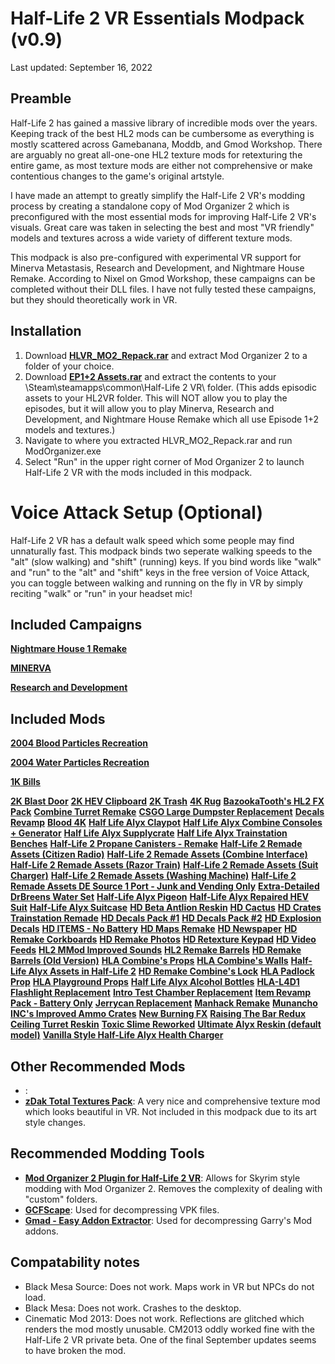 # Half-Life 2 VR Essentials Modpack (v0.9)
Last updated: September 16, 2022 

## Preamble
Half-Life 2 has gained a massive library of incredible mods over the years.  Keeping track of the best HL2 mods can be cumbersome as everything is mostly scattered across Gamebanana, Moddb, and Gmod Workshop.  There are arguably no great all-one-one HL2 texture mods for retexturing the entire game, as most texture mods are either not comprehensive or make contentious changes to the game's original artstyle.  

I have made an attempt to greatly simplify the Half-Life 2 VR's modding process by creating a standalone copy of Mod Organizer 2 which is preconfigured with the most essential mods for improving Half-Life 2 VR's visuals.  Great care was taken in selecting the best and most "VR friendly" models and textures across a wide variety of different texture mods.  

This modpack is also pre-configured with experimental VR support for Minerva Metastasis, Research and Development, and Nightmare House Remake.  According to Nixel on Gmod Workshop, these campaigns can be completed without their DLL files.  I have not fully tested these campaigns, but they should theoretically work in VR. 

## Installation
1. Download [**HLVR_MO2_Repack.rar**](https://drive.google.com/file/d/1VYIpXoqdFKrUVWgkBeqd89UNi3zkch4q/view?usp=sharing) and extract Mod Organizer 2 to a folder of your choice.
2. Download [**EP1+2 Assets.rar**](https://drive.google.com/file/d/1g_QkR3Q35AnTKcdPfPNMNj5helwAIz2w/view?usp=sharing) and extract the contents to your \Steam\steamapps\common\Half-Life 2 VR\ folder.  (This adds episodic assets to your HL2VR folder.  This will NOT allow you to play the episodes, but it will allow you to play Minerva, Research and Development, and Nightmare House Remake which all use Episode 1+2 models and textures.)
3. Navigate to where you extracted HLVR_MO2_Repack.rar and run ModOrganizer.exe
4. Select "Run" in the upper right corner of Mod Organizer 2 to launch Half-Life 2 VR with the mods included in this modpack.

# Voice Attack Setup (Optional)
Half-Life 2 VR has a default walk speed which some people may find unnaturally fast.  This modpack binds two seperate walking speeds to the "alt" (slow walking) and "shift" (running) keys.  If you bind words like "walk" and "run" to the "alt" and "shift" keys in the free version of Voice Attack, you can toggle between walking and running on the fly in VR by simply reciting "walk" or "run" in your headset mic!     

## Included Campaigns
[**Nightmare House 1 Remake**](https://steamcommunity.com/workshop/filedetails/?id=481052291)

[**MINERVA**](https://steamcommunity.com/workshop/filedetails/?id=481052291)

[**Research and Development**](https://steamcommunity.com/workshop/filedetails/?id=481052291)

## Included Mods
[**2004 Blood Particles Recreation**](https://gamebanana.com/mods/369550)

[**2004 Water Particles Recreation**](https://gamebanana.com/mods/373490)

[**1K Bills**](https://gamebanana.com/mods/311124)

[**2K Blast Door**](https://gamebanana.com/mods/181038)
[**2K HEV Clipboard**](https://gamebanana.com/mods/181039)
[**2K Trash**](https://gamebanana.com/mods/6603)
[**4K Rug**](https://gamebanana.com/mods/6601)
[**BazookaTooth's HL2 FX Pack**](https://gamebanana.com/mods/11302)
[**Combine Turret Remake**](https://gamebanana.com/mods/182474)
[**CSGO Large Dumpster Replacement**](https://gamebanana.com/mods/182497)
[**Decals Revamp**](https://gamebanana.com/mods/11358)
[**Blood 4K**](https://gamebanana.com/mods/11370)
[**Half Life Alyx Claypot**](https://gamebanana.com/mods/380287)
[**Half Life Alyx Combine Consoles + Generator**](https://gamebanana.com/mods/183145)
[**Half Life Alyx Supplycrate**](https://gamebanana.com/mods/182710)
[**Half Life Alyx Trainstation Benches**](https://gamebanana.com/mods/182503)
[**Half-Life 2 Propane Canisters - Remake**](https://gamebanana.com/mods/182547)
[**Half-Life 2 Remade Assets (Citizen Radio)**](https://gamebanana.com/mods/348653)
[**Half-Life 2 Remade Assets (Combine Interface)**](https://gamebanana.com/mods/303851)
[**Half-Life 2 Remade Assets (Razor Train)**](https://gamebanana.com/mods/301708)
[**Half-Life 2 Remade Assets (Suit Charger)**](https://gamebanana.com/mods/300619)
[**Half-Life 2 Remade Assets (Washing Machine)**](https://gamebanana.com/mods/347118)
[**Half-Life 2 Remade Assets DE Source 1 Port - Junk and Vending Only**](https://gamebanana.com/mods/300761)
[**Extra-Detailed DrBreens Water Set**](https://gamebanana.com/mods/181932)
[**Half-Life Alyx Pigeon**](https://gamebanana.com/mods/318698)
[**Half-Life Alyx Repaired HEV Suit**](https://gamebanana.com/mods/293420)
[**Half-Life Alyx Suitcase**](https://gamebanana.com/mods/330741)
[**HD Beta Antlion Reskin**](https://gamebanana.com/mods/182066)
[**HD Cactus**](https://gamebanana.com/mods/182505)
[**HD Crates**](https://gamebanana.com/mods/182529)
[**Trainstation Remade**](https://gamebanana.com/mods/400743)
[**HD Decals Pack #1**](https://gamebanana.com/mods/6616)
[**HD Decals Pack #2**](https://gamebanana.com/mods/6615)
[**HD Explosion Decals**](https://gamebanana.com/mods/11355)
[**HD ITEMS - No Battery**](https://www.moddb.com/mods/half-life-2-hd-remastered-texture-pack/downloads/hd1)
[**HD Maps Remake**](https://gamebanana.com/mods/6649)
[**HD Newspaper**](https://gamebanana.com/mods/182496)
[**HD Remake Corkboards**](https://gamebanana.com/mods/182795)
[**HD Remake Photos**](https://gamebanana.com/mods/182790)
[**HD Retexture Keypad**](https://gamebanana.com/mods/182514)
[**HD Video Feeds**](https://gamebanana.com/mods/310736)
[**HL2 MMod Improved Sounds**](https://gamebanana.com/mods/40723)
[**HL2 Remake Barrels**](https://gamebanana.com/mods/182561)
[**HD Remake Barrels (Old Version)**](https://gamebanana.com/mods/182562)
[**HLA Combine's Props**](https://gamebanana.com/mods/366898)
[**HLA Combine's Walls**](https://gamebanana.com/mods/370056)
[**Half-Life Alyx Assets in Half-Life 2**](https://gamebanana.com/mods/291754)
[**HD Remake Combine's Lock**](https://gamebanana.com/mods/183151)
[**HLA Padlock Prop**](https://gamebanana.com/mods/378884)
[**HLA Playground Props**](https://gamebanana.com/mods/386837)
[**Half Life Alyx Alcohol Bottles**](https://gamebanana.com/mods/182502)
[**HLA-L4D1 Flashlight Replacement**](https://gamebanana.com/mods/374478)
[**Intro Test Chamber Replacement**](https://gamebanana.com/mods/57134)
[**Item Revamp Pack - Battery Only**](https://gamebanana.com/mods/181063)
[**Jerrycan Replacement**](https://gamebanana.com/mods/296119)
[**Manhack Remake**](https://gamebanana.com/mods/182473)
[**Munancho INC's Improved Ammo Crates**](https://gamebanana.com/mods/182722)
[**New Burning FX**](https://gamebanana.com/mods/11318)
[**Raising The Bar Redux Ceiling Turret Reskin**](https://gamebanana.com/mods/371409)
[**Toxic Slime Reworked**](https://gamebanana.com/mods/6656)
[**Ultimate Alyx Reskin (default model)**](https://gamebanana.com/mods/182178)
[**Vanilla Style Half-Life Alyx Health Charger**](https://gamebanana.com/mods/182565)

## Other Recommended Mods
- []():
- [**zDak Total Textures Pack**](https://www.moddb.com/addons/zdak-total-textures-pack-v13):  A very nice and comprehensive texture mod which looks beautiful in VR.  Not included in this modpack due to its art style changes.

## Recommended Modding Tools
- [**Mod Organizer 2 Plugin for Half-Life 2 VR**](https://www.nexusmods.com/halflife2/mods/35):  Allows for Skyrim style modding with Mod Organizer 2.  Removes the complexity of dealing with "custom" folders.
- [**GCFScape**](https://nemstools.github.io/pages/GCFScape-Download.html): Used for decompressing VPK files.
- [**Gmad - Easy Addon Extractor**](https://www.moddb.com/mods/garrys-mod/downloads/gmad-easy-addon-extractor): Used for decompressing Garry's Mod addons.

## Compatability notes
- Black Mesa Source:  Does not work.  Maps work in VR but NPCs do not load.
- Black Mesa: Does not work.  Crashes to the desktop.
- Cinematic Mod 2013: Does not work.  Reflections are glitched which renders the mod mostly unusable.  CM2013 oddly worked fine with the Half-Life 2 VR private beta.  One of the final September updates seems to have broken the mod.

